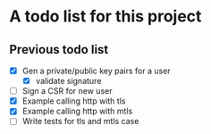 # A todo list for this project

## Previous todo list

- [x] Gen a private/public key pairs for a user
  - [x] validate signature
- [ ] Sign a CSR for new user
- [x] Example calling http with tls
- [x] Example calling http with mtls
- [ ] Write tests for tls and mtls case
